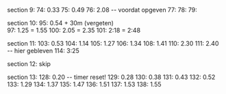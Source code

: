 section 9:
74: 0.33
75: 0.49
76: 2.08 -- voordat opgeven
77: 
78: 
79: 

section 10:
95: 0.54 + 30m (vergeten)  
97: 1.25 = 1.55
100: 2.05 = 2.35
101: 2:18 = 2:48

section 11:
103: 0.53
104: 1.14
105: 1.27
106: 1.34
108: 1.41
110: 2.30
111: 2.40 -- hier gebleven
114: 3:25

section 12:
    skip

section 13:
128: 0.20 -- timer reset!
129: 0.28
130: 0.38
131: 0.43
132: 0.52
133: 1.29
134: 1.37
135: 1.47
136: 1.51
137: 1.53
138: 1.55
